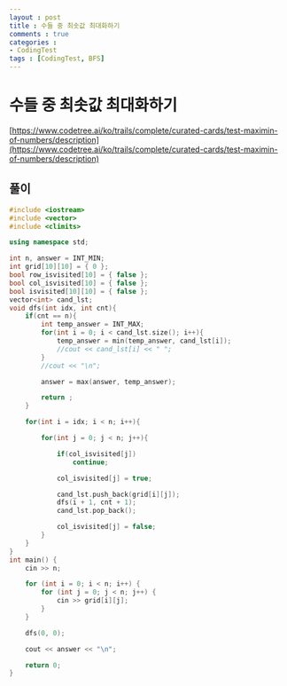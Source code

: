 ```yaml
---
layout : post
title : 수들 중 최솟값 최대화하기
comments : true
categories : 
- CodingTest
tags : [CodingTest, BFS]
---
```


# 수들 중 최솟값 최대화하기

[https://www.codetree.ai/ko/trails/complete/curated-cards/test-maximin-of-numbers/description](https://www.codetree.ai/ko/trails/complete/curated-cards/test-maximin-of-numbers/description)


## 풀이



```cpp
#include <iostream>
#include <vector>
#include <climits>

using namespace std;

int n, answer = INT_MIN;
int grid[10][10] = { 0 };
bool row_isvisited[10] = { false };
bool col_isvisited[10] = { false };
bool isvisited[10][10] = { false };
vector<int> cand_lst;
void dfs(int idx, int cnt){
    if(cnt == n){
        int temp_answer = INT_MAX;
        for(int i = 0; i < cand_lst.size(); i++){
            temp_answer = min(temp_answer, cand_lst[i]);
            //cout << cand_lst[i] << " ";
        }
        //cout << "\n";

        answer = max(answer, temp_answer);

        return ;
    }

    for(int i = idx; i < n; i++){

        for(int j = 0; j < n; j++){

            if(col_isvisited[j])
                continue;

            col_isvisited[j] = true;

            cand_lst.push_back(grid[i][j]);
            dfs(i + 1, cnt + 1);
            cand_lst.pop_back();

            col_isvisited[j] = false;
        }
    }
}
int main() {
    cin >> n;

    for (int i = 0; i < n; i++) {
        for (int j = 0; j < n; j++) {
            cin >> grid[i][j];
        }
    }

    dfs(0, 0);

    cout << answer << "\n";

    return 0;
}



```
